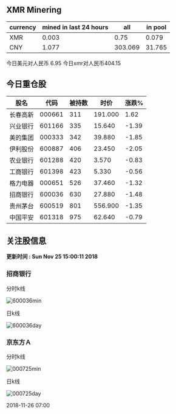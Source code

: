 ## XMR Minering

|currency|mined in last 24 hours|all|in pool|
|---|---|---|---|
|XMR|0.003|0.75|0.079|
|CNY|1.077|303.069|31.765|

今日美元对人民币 6.95	今日xmr对人民币404.15


## 今日重仓股 

|股名|代码|被持数|时价|涨跌%|
|---|---|---|---|---|
|长春高新|000661|311|191.000|1.62|
|兴业银行|601166|335|15.640|-1.39|
|美的集团|000333|342|39.880|-1.85|
|伊利股份|600887|406|23.450|-2.05|
|农业银行|601288|420|3.570|-0.83|
|工商银行|601398|423|5.330|-0.56|
|格力电器|000651|526|37.460|-1.32|
|招商银行|600036|630|27.880|-1.48|
|贵州茅台|600519|801|556.900|-1.35|
|中国平安|601318|975|62.640|-0.79|

## 关注股信息
**更新时间 : Sun Nov 25 15:00:11 2018**
### 招商银行 
分时k线

![600036min](http://image.sinajs.cn/newchart/min/n/sh600036.gif)

日k线

![600036day](http://image.sinajs.cn/newchart/daily/n/sh600036.gif)

### 京东方Ａ 
分时k线

![000725min](http://image.sinajs.cn/newchart/min/n/sz000725.gif)

日k线

![000725day](http://image.sinajs.cn/newchart/daily/n/sz000725.gif)

2018-11-26 07:00